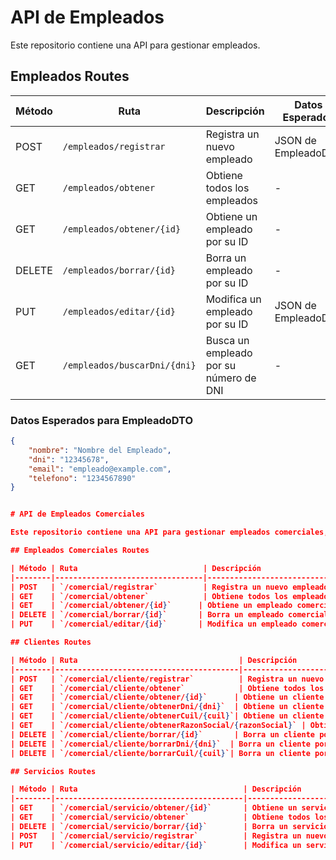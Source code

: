 # API de Empleados

Este repositorio contiene una API para gestionar empleados.

## Empleados Routes

| Método | Ruta                            | Descripción                                           | Datos Esperados                                      |
|--------|---------------------------------|-------------------------------------------------------|-------------------------------------------------------|
| POST   | `/empleados/registrar`          | Registra un nuevo empleado                             | JSON de EmpleadoDTO                                  |
| GET    | `/empleados/obtener`            | Obtiene todos los empleados                            | -                                                     |
| GET    | `/empleados/obtener/{id}`      | Obtiene un empleado por su ID                          | -                                                     |
| DELETE | `/empleados/borrar/{id}`       | Borra un empleado por su ID                            | -                                                     |
| PUT    | `/empleados/editar/{id}`       | Modifica un empleado por su ID                         | JSON de EmpleadoDTO                                  |
| GET    | `/empleados/buscarDni/{dni}`  | Busca un empleado por su número de DNI                 | -                                                     |

### Datos Esperados para EmpleadoDTO

```json
{
    "nombre": "Nombre del Empleado",
    "dni": "12345678",
    "email": "empleado@example.com",
    "telefono": "1234567890"
}


# API de Empleados Comerciales

Este repositorio contiene una API para gestionar empleados comerciales, clientes y servicios asociados.

## Empleados Comerciales Routes

| Método | Ruta                            | Descripción                                           | Datos Esperados                                      |
|--------|---------------------------------|-------------------------------------------------------|-------------------------------------------------------|
| POST   | `/comercial/registrar`          | Registra un nuevo empleado comercial                  | ```json { "id_empleado": 1 }```                       |
| GET    | `/comercial/obtener`            | Obtiene todos los empleados comerciales               | -                                                     |
| GET    | `/comercial/obtener/{id}`      | Obtiene un empleado comercial por su ID               | -                                                     |
| DELETE | `/comercial/borrar/{id}`       | Borra un empleado comercial por su ID                 | -                                                     |
| PUT    | `/comercial/editar/{id}`       | Modifica un empleado comercial por su ID              | ```json { "id_empleado": 1 }```                       |

## Clientes Routes

| Método | Ruta                                    | Descripción                                           | Datos Esperados                                      |
|--------|-----------------------------------------|-------------------------------------------------------|-------------------------------------------------------|
| POST   | `/comercial/cliente/registrar`          | Registra un nuevo cliente                             | ```json { "nombre": "Nombre del Cliente", "dni": "12345678", "razonSocial": "Razón Social del Cliente", "cuil": "12345678901", "email": "cliente@example.com", "telefono": "1234567890", "registradoPor": 1 }``` |
| GET    | `/comercial/cliente/obtener`            | Obtiene todos los clientes                            | -                                                     |
| GET    | `/comercial/cliente/obtener/{id}`      | Obtiene un cliente por su ID                          | -                                                     |
| GET    | `/comercial/cliente/obtenerDni/{dni}`  | Obtiene un cliente por su número de DNI               | -                                                     |
| GET    | `/comercial/cliente/obtenerCuil/{cuil}`| Obtiene un cliente por su número de CUIL              | -                                                     |
| GET    | `/comercial/cliente/obtenerRazonSocial/{razonSocial}` | Obtiene un cliente por su razón social | -                                           |
| DELETE | `/comercial/cliente/borrar/{id}`       | Borra un cliente por su ID                            | -                                                     |
| DELETE | `/comercial/cliente/borrarDni/{dni}`  | Borra un cliente por su número de DNI                 | -                                                     |
| DELETE | `/comercial/cliente/borrarCuil/{cuil}`| Borra un cliente por su número de CUIL                | -                                                     |

## Servicios Routes

| Método | Ruta                                     | Descripción                                           | Datos Esperados                                      |
|--------|------------------------------------------|-------------------------------------------------------|-------------------------------------------------------|
| GET    | `/comercial/servicio/obtener/{id}`       | Obtiene un servicio por su ID                         | -                                                     |
| GET    | `/comercial/servicio/obtener`            | Obtiene todos los servicios                           | -                                                     |
| DELETE | `/comercial/servicio/borrar/{id}`        | Borra un servicio por su ID                           | -                                                     |
| POST   | `/comercial/servicio/registrar`          | Registra un nuevo servicio                            | ```json { "nombre": "Nombre del Servicio", "tipo": "Tipo de Servicio", "precio": 100.00, "duracion": "2023-12-01", "cliente_id": 1 }``` |
| PUT    | `/comercial/servicio/editar/{id}`        | Modifica un servicio por su ID                        | ```json { "nombre": "Nombre del Servicio", "tipo": "Tipo de Servicio", "precio": 100.00, "duracion": "2023-12-01", "cliente_id": 1 }``` |
